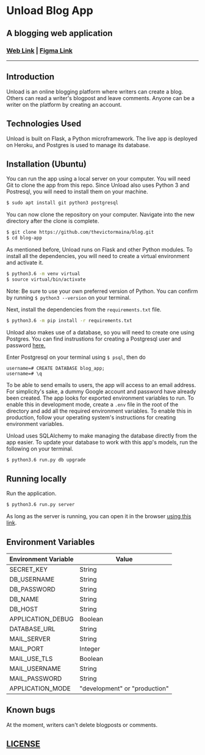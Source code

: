 # Unload Blog App

## A blogging web application

### [Web Link](https://unload.victormaina.com) | [Figma Link](https://www.figma.com/file/cTHDwxqrcPu1CEUjUYbKzv/Blog-UI?node-id=1%3A136)

---
## Introduction

Unload is an online blogging platform where writers can create a blog. Others can read a writer's blogpost and leave comments. Anyone can be a writer on the platform by creating an account.

## Technologies Used

Unload is built on Flask, a Python microframework. The live app is deployed on Heroku, and Postgres is used to manage its database.

## Installation (Ubuntu)

You can run the app using a local server on your computer. You will need Git to clone the app from this repo. Since Unload also uses Python 3 and Postresql, you will need to install them on your machine.

```bash
$ sudo apt install git python3 postgresql
```

You can now clone the repository on your computer. Navigate into the new directory after the clone is complete.

```bash
$ git clone https://github.com/thevictormaina/blog.git
$ cd blog-app
```
As mentioned before, Unload runs on Flask and other Python modules. To install all the dependencies, you will need to create a virtual environment and activate it.

```bash
$ python3.6 -m venv virtual
$ source virtual/bin/activate
```

Note: Be sure to use your own preferred version of Python. You can confirm by running `$ python3 --version` on your terminal.

Next, install the dependencies from the `requirements.txt` file.

```bash
$ python3.6 -m pip install -r requirements.txt
```

Unload also makes use of a database, so you will need to create one using Postgres. You can find instrustions for creating a Postgresql user and password [here.](https://www.postgresql.org/docs/8.0/sql-createuser.html)

Enter Postgresql on your terminal using `$ psql`, then do

```postgres
username=# CREATE DATABASE blog_app;
username=# \q
```

To be able to send emails to users, the app will access to an email address. For simplicity's sake, a dummy Google account and password have already been created. The app looks for exported environment variables to run. To enable this in development mode, create a `.env` file in the root of the directory and add all the required environment variables. To enable this in production, follow your operating system's instructions for creating environment variables.

Unload uses SQLAlchemy to make managing the database directly from the app easier. To update your database to work with this app's models, run the following on your terminal.

```bash
$ python3.6 run.py db upgrade
```

## Running locally
Run the application.

```bash
$ python3.6 run.py server
```
As long as the server is running, you can open it in the browser [using this link](http://127.0.0.1:5000).

## Environment Variables
| Environment Variable    | Value       |
|-------------------------|-------------|
| SECRET_KEY              | String      |
| DB_USERNAME             | String      |
| DB_PASSWORD             | String      |
| DB_NAME                 | String      |
| DB_HOST                 | String      |
| APPLICATION_DEBUG       | Boolean     |
| DATABASE_URL            | String      |
| MAIL_SERVER             | String      |
| MAIL_PORT               | Integer     |
| MAIL_USE_TLS            | Boolean     |
| MAIL_USERNAME           | String      |
| MAIL_PASSWORD           | String      |
| APPLICATION_MODE        | "development" or "production"|

## Known bugs
At the moment, writers can't delete blogposts or comments.

## [LICENSE](/LICENSE)
